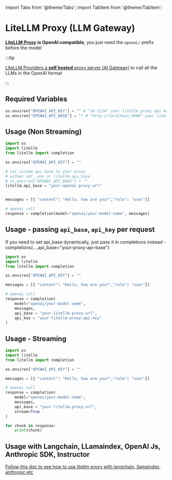 import Tabs from '@theme/Tabs';
import TabItem from '@theme/TabItem';

# LiteLLM Proxy (LLM Gateway)


**[LiteLLM Proxy](../simple_proxy) is OpenAI compatible**, you just need the `openai/` prefix before the model

:::tip

[LiteLLM Providers a **self hosted** proxy server (AI Gateway)](../simple_proxy) to call all the LLMs in the OpenAI format

:::

## Required Variables

```python
os.environ["OPENAI_API_KEY"] = "" # "sk-1234" your litellm proxy api key 
os.environ["OPENAI_API_BASE"] = "" # "http://localhost:4000" your litellm proxy api base
```


## Usage (Non Streaming)
```python
import os 
import litellm
from litellm import completion

os.environ["OPENAI_API_KEY"] = ""

# set custom api base to your proxy
# either set .env or litellm.api_base
# os.environ["OPENAI_API_BASE"] = ""
litellm.api_base = "your-openai-proxy-url"


messages = [{ "content": "Hello, how are you?","role": "user"}]

# openai call
response = completion(model="openai/your-model-name", messages)
```

## Usage - passing `api_base`, `api_key` per request

If you need to set api_base dynamically, just pass it in completions instead - completions(...,api_base="your-proxy-api-base")

```python
import os 
import litellm
from litellm import completion

os.environ["OPENAI_API_KEY"] = ""

messages = [{ "content": "Hello, how are you?","role": "user"}]

# openai call
response = completion(
    model="openai/your-model-name", 
    messages, 
    api_base = "your-litellm-proxy-url",
    api_key = "your-litellm-proxy-api-key"
)
```
## Usage - Streaming

```python
import os 
import litellm
from litellm import completion

os.environ["OPENAI_API_KEY"] = ""

messages = [{ "content": "Hello, how are you?","role": "user"}]

# openai call
response = completion(
    model="openai/your-model-name", 
    messages, 
    api_base = "your-litellm-proxy-url", 
    stream=True
)

for chunk in response:
    print(chunk)
```


## **Usage with Langchain, LLamaindex, OpenAI Js, Anthropic SDK, Instructor**

[Follow this doc to see how to use litellm proxy with langchain, llamaindex, anthropic etc](../proxy/user_keys)
